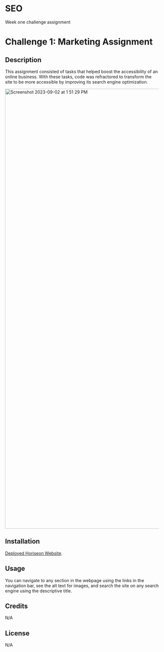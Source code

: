 # SEO
Week one challenge assignment 
# Challenge 1: Marketing Assignment

## Description

This assignment consisted of tasks that helped boost the accessibility of an online business. With these tasks, code was refractored to transform the site to be more accessible by improving its search engine optimization. 

<img width="1440" alt="Screenshot 2023-09-02 at 1 51 29 PM" src="https://github.com/AipuAmeh/week-one/assets/110988589/753d0d74-2866-4998-a956-f20144e9e679">

## Installation

[Deployed Horiseon Website](https://aipuameh.github.io/SEO/).

## Usage

You can navigate to any section in the webpage using the links in the navigation bar, see the alt text for images, and search the site on any search engine using the descriptive title.

## Credits

N/A

## License

N/A

